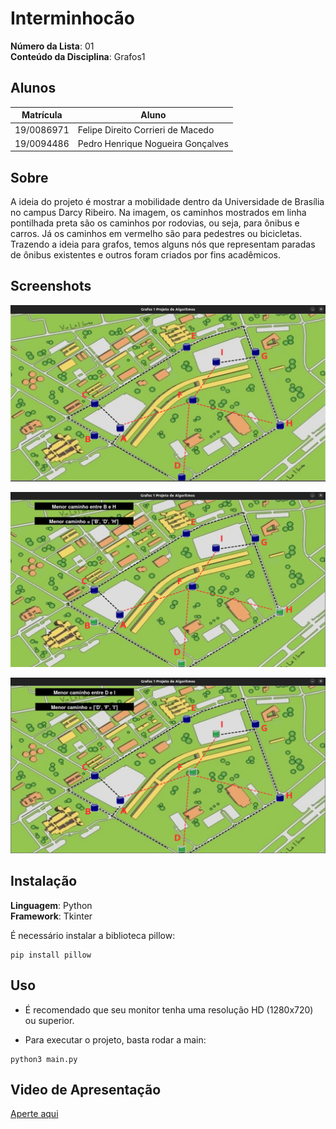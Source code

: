 # Interminhocão

**Número da Lista**: 01<br>
**Conteúdo da Disciplina**: Grafos1<br>

## Alunos
|Matrícula | Aluno |
| -- | -- |
| 19/0086971  |  Felipe Direito Corrieri de Macedo |
| 19/0094486  |  Pedro Henrique Nogueira Gonçalves |

## Sobre
A ideia do projeto é mostrar a mobilidade dentro da Universidade de Brasília no campus Darcy Ribeiro. Na imagem, os caminhos mostrados em linha pontilhada preta são os caminhos por rodovias, ou seja, para ônibus e carros. Já os caminhos em vermelho são para pedestres ou bicicletas. Trazendo a ideia para grafos, temos alguns nós que representam paradas de ônibus existentes e outros foram criados por fins acadêmicos.

## Screenshots

![alt text](https://github.com/projeto-de-algoritmos/Grafos1_Iterminhoc-o/blob/master/assets/printUnB.png?raw=true)

![alt text](https://github.com/projeto-de-algoritmos/Grafos1_Iterminhoc-o/blob/master/assets/printCaminho.png?raw=true)

![alt text](https://github.com/projeto-de-algoritmos/Grafos1_Iterminhoc-o/blob/master/assets/printDtoI.png?raw=true)

## Instalação
**Linguagem**: Python<br>
**Framework**: Tkinter<br>

É necessário instalar a biblioteca pillow:

```console
pip install pillow
```

## Uso
- É recomendado que seu monitor tenha uma resolução HD (1280x720) ou superior.

- Para executar o projeto, basta rodar a main:

```
python3 main.py
```

## Video de Apresentação

[Aperte aqui](https://drive.google.com/file/d/1eAyRhYoxYElvKY1hENoxyI7EVXoEGqH0/view)
